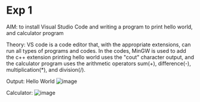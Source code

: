 # Exp 1
AIM: to install Visual Studio Code and writing a program to print hello world, and calculator program

Theory: VS code is a code editor that, with the appropriate extensions, can run all types of programs and codes. In the codes, MinGW is used to add the c++ extension printing hello world uses the "cout" character output, and the calculator program uses the arithmetic operators sum(+), difference(-), multiplication(*), and division(/).

Output:
Hello World
![image](https://github.com/user-attachments/assets/430265ab-1b23-4203-b523-290f8e1de046)

Calculator:
![image](https://github.com/user-attachments/assets/94d770f6-c3d0-4a32-b5dd-c2ecded6ff40)



